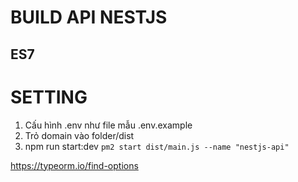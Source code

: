 # BUILD API NESTJS



## ES7


# SETTING
1. Cấu hình .env như file mẫu .env.example
2. Trỏ domain vào folder/dist
3. npm run start:dev
   `pm2 start dist/main.js --name "nestjs-api"`

   


https://typeorm.io/find-options
